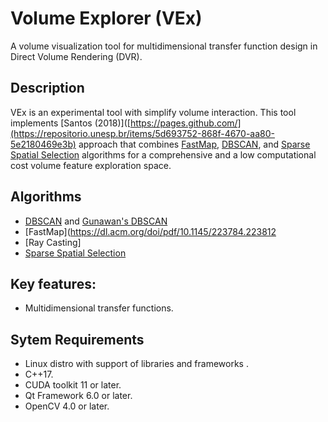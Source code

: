 # Volume Explorer (VEx)

A volume visualization tool for multidimensional transfer function design in Direct Volume Rendering (DVR).


## Description
VEx is an experimental tool with simplify volume interaction. This tool implements [Santos (2018)]([https://pages.github.com/](https://repositorio.unesp.br/items/5d693752-868f-4670-aa80-5e2180469e3b) approach that combines [FastMap](https://dl.acm.org/doi/pdf/10.1145/223784.223812), [DBSCAN](https://cdn.aaai.org/KDD/1996/KDD96-037.pdf), and [Sparse Spatial Selection](https://lbd.udc.es/Repository/Publications/Drafts/SpaSelofSpa.pdf) algorithms for a comprehensive and a low computational cost volume feature exploration space.


## Algorithms
- [DBSCAN](https://cdn.aaai.org/KDD/1996/KDD96-037.pdf) and [Gunawan's DBSCAN](https://pure.tue.nl/ws/portalfiles/portal/46941219/760643-1.pdf)
- [FastMap](https://dl.acm.org/doi/pdf/10.1145/223784.223812
- [Ray Casting]
- [Sparse Spatial Selection](https://lbd.udc.es/Repository/Publications/Drafts/SpaSelofSpa.pdf) 


## Key features:
- Multidimensional transfer functions.


## Sytem Requirements 
- Linux distro with support of libraries and frameworks .
- C++17.
- CUDA toolkit 11 or later.
- Qt Framework 6.0  or later.
- OpenCV 4.0 or later.
